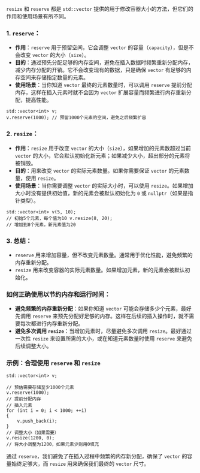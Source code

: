 `resize` 和 `reserve` 都是 `std::vector` 提供的用于修改容器大小的方法，但它们的作用和使用场景有所不同。

### 1. `reserve`：

- **作用**：`reserve` 用于预留空间，它会调整 `vector` 的容量（`capacity`），但是不会改变 `vector` 的大小（`size`）。
- **目的**：通过预先分配足够的内存空间，避免在插入数据时频繁重新分配内存，减少内存分配的开销。它不会改变现有的数据，只是确保 `vector` 有足够的内存空间来存储指定数量的元素。
- **使用场景**：当你知道 `vector` 最终的元素数量时，可以调用 `reserve` 提前分配内存，这样在插入元素时就不会因为 `vector` 扩展容量而频繁进行内存重新分配，提高性能。

```
std::vector<int> v; 
v.reserve(1000); // 预留1000个元素的空间，避免之后频繁扩容
```

### 2. `resize`：

- **作用**：`resize` 用于改变 `vector` 的大小（`size`），如果增加的元素数超过当前 `vector` 的大小，它会默认初始化新元素；如果减少大小，超出部分的元素将被销毁。
- **目的**：用来改变 `vector` 的实际元素数量。如果你需要保证 `vector` 的元素数量，使用 `resize`。
- **使用场景**：当你需要调整 `vector` 的实际大小时，可以使用 `resize`。如果增加大小时没有提供初始值，新的元素会被默认初始化为 `0` 或 `nullptr`（如果是指针类型）。

```
std::vector<int> v(5, 10); 
// 初始5个元素，每个值为10 v.resize(8, 20);  
// 增加到8个元素，新元素值为20
```

### 3. 总结：

- `reserve` 用来增加容量，但不改变元素数量。通常用于优化性能，避免频繁的内存重新分配。
- `resize` 用来改变容器的实际元素数量。如果增加元素，新的元素会被默认初始化。

### 如何正确使用以节约内存和运行时间：

- **避免频繁的内存重新分配**：如果你知道 `vector` 可能会存储多少个元素，最好先调用 `reserve` 来预先分配好足够的内存。这样在后续的插入操作时，就不需要每次都进行内存重新分配。
- **避免多次调用 `resize`**：当增加元素时，尽量避免多次调用 `resize`。最好通过一次性 `resize` 来设置所需的大小，或在知道元素数量时使用 `reserve` 来避免后续调整大小。

### 示例：合理使用 `reserve` 和 `resize`

```
std::vector<int> v;

// 预估需要存储至少1000个元素 
v.reserve(1000);  
// 提前分配内存 
// 插入元素 
for (int i = 0; i < 1000; ++i) 
{ 
	v.push_back(i); 
}  
// 调整大小（如果需要）
v.resize(1200, 0);  
// 将大小调整为1200，如果元素少则用0填充
```
通过 `reserve`，我们避免了在插入过程中频繁的内存新分配，确保了 `vector` 的容量始终足够大，而 `resize` 用来确保我们最终的 `vector` 尺寸。